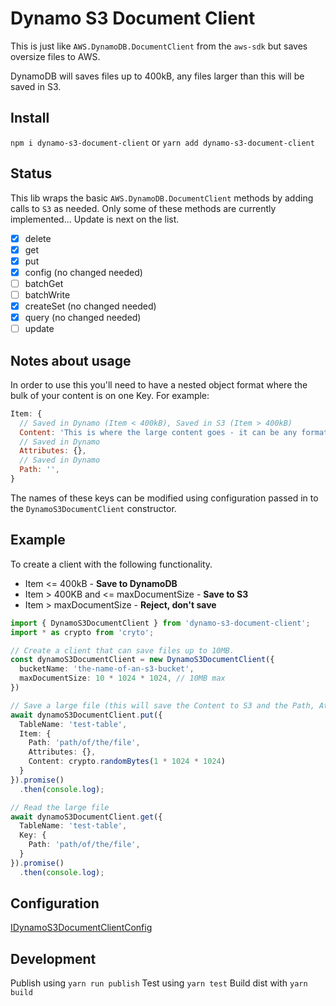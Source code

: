 # Dynamo S3 Document Client

This is just like `AWS.DynamoDB.DocumentClient` from the `aws-sdk` but saves oversize files to AWS. 

DynamoDB will saves files up to 400kB, any files larger than this will be saved in S3.

## Install
`npm i dynamo-s3-document-client` or `yarn add dynamo-s3-document-client`

## Status

This lib wraps the basic `AWS.DynamoDB.DocumentClient` methods by adding calls to `S3` as needed. 
Only some of these methods are currently implemented... Update is next on the list.

- [x] delete
- [x] get
- [x] put
- [x] config (no changed needed)
- [ ] batchGet
- [ ] batchWrite
- [x] createSet (no changed needed)
- [x] query (no changed needed)
- [ ] update

## Notes about usage

In order to use this you'll need to have a nested object format where the bulk of your content is on one Key. For example:

```js
Item: {
  // Saved in Dynamo (Item < 400kB), Saved in S3 (Item > 400kB)
  Content: 'This is where the large content goes - it can be any format', 
  // Saved in Dynamo
  Attributes: {}, 
  // Saved in Dynamo
  Path: '', 
}
```

The names of these keys can be modified using configuration passed in to the `DynamoS3DocumentClient` constructor.

## Example

To create a client with the following functionality.
* Item <= 400kB - **Save to DynamoDB**
* Item > 400KB and <= maxDocumentSize - **Save to S3**
* Item > maxDocumentSize  - **Reject, don't save**

```ts
import { DynamoS3DocumentClient } from 'dynamo-s3-document-client';
import * as crypto from 'cryto';

// Create a client that can save files up to 10MB.
const dynamoS3DocumentClient = new DynamoS3DocumentClient({
  bucketName: 'the-name-of-an-s3-bucket',
  maxDocumentSize: 10 * 1024 * 1024, // 10MB max
})

// Save a large file (this will save the Content to S3 and the Path, Attributes to Dynamo)
await dynamoS3DocumentClient.put({
  TableName: 'test-table',
  Item: {
    Path: 'path/of/the/file',
    Attributes: {},
    Content: crypto.randomBytes(1 * 1024 * 1024)
  }
}).promise()
  .then(console.log);

// Read the large file
await dynamoS3DocumentClient.get({
  TableName: 'test-table',
  Key: {
    Path: 'path/of/the/file',
  }
}).promise()
  .then(console.log);

```

## Configuration
[IDynamoS3DocumentClientConfig](./src/DynamoS3DocumentClient.ts)

## Development

Publish using `yarn run publish`
Test using `yarn test`
Build dist with `yarn build`